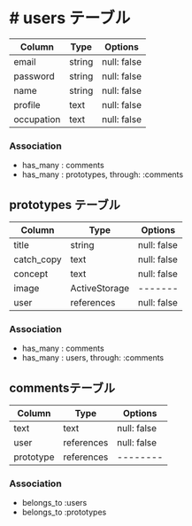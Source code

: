 # # users テーブル

|  Column | Type | Options |
| ------------ | ------- | ---------- |
| email      | string | null: false |
| password | string | null: false |
| name      | string | null: false |
| profile    | text  | null: false |
| occupation | text | null: false |


### Association
- has_many : comments
- has_many : prototypes, through: :comments




## prototypes テーブル
|  Column | Type | Options |
| ------------ | ------- | ---------- |
| title      | string | null: false |
| catch_copy | text | null: false |
| concept      | text | null: false |
| image    | ActiveStorage | ------- |
| user | references | null: false  |

### Association
- has_many : comments
- has_many : users, through: :comments

## commentsテーブル

|  Column | Type | Options |
| ------------ | ------- | ---------- |
| text      | text | null: false |
| user | references | null: false |
| prototype |  references  | -------- | 

### Association
- belongs_to :users
- belongs_to :prototypes